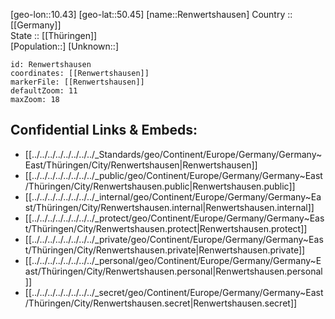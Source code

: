 ﻿---
location: [50.45,10.43] 
mapzoom: [7,12] 
mapmarker: city 
type: City
tags:
- geo/City


SpocWebEntityId: 33713
isDeleted: false
confidential: public

---
[geo-lon::10.43] 
[geo-lat::50.45] 
[name::Renwertshausen] 
Country :: [[Germany]]  
State :: [[Thüringen]]  
[Population::] 
[Unknown::] 


```leaflet
id: Renwertshausen
coordinates: [[Renwertshausen]] 
markerFile: [[Renwertshausen]] 
defaultZoom: 11 
maxZoom: 18
```


## Confidential Links & Embeds: 
- [[../../../../../../../../_Standards/geo/Continent/Europe/Germany/Germany~East/Thüringen/City/Renwertshausen|Renwertshausen]] 
- [[../../../../../../../../_public/geo/Continent/Europe/Germany/Germany~East/Thüringen/City/Renwertshausen.public|Renwertshausen.public]] 
- [[../../../../../../../../_internal/geo/Continent/Europe/Germany/Germany~East/Thüringen/City/Renwertshausen.internal|Renwertshausen.internal]] 
- [[../../../../../../../../_protect/geo/Continent/Europe/Germany/Germany~East/Thüringen/City/Renwertshausen.protect|Renwertshausen.protect]] 
- [[../../../../../../../../_private/geo/Continent/Europe/Germany/Germany~East/Thüringen/City/Renwertshausen.private|Renwertshausen.private]] 
- [[../../../../../../../../_personal/geo/Continent/Europe/Germany/Germany~East/Thüringen/City/Renwertshausen.personal|Renwertshausen.personal]] 
- [[../../../../../../../../_secret/geo/Continent/Europe/Germany/Germany~East/Thüringen/City/Renwertshausen.secret|Renwertshausen.secret]] 
